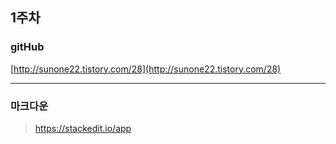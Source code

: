 ## 1주차

### gitHub 

[http://sunone22.tistory.com/28](http://sunone22.tistory.com/28)

----------

### 마크다운

> https://stackedit.io/app
